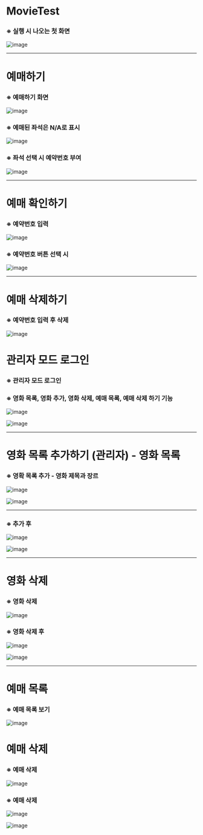# MovieTest
<h3>※ 실행 시 나오는 첫 화면</h3>

![image](https://github.com/springhana/MovieTest/assets/97121074/144d08de-a789-4d42-9b99-fc5a65ec4aaa)
<br>
<hr>

# 예매하기
<h3>※ 예매하기 화면</h3>

![image](https://github.com/springhana/MovieTest/assets/97121074/0a0a0ccf-2be0-4bcc-a435-2dc171ecc010)
<br>

<h3>※ 예매된 좌석은 N/A로 표시</h3>

![image](https://github.com/springhana/MovieTest/assets/97121074/32b2ab0d-2be4-4145-93fb-a00307d76b39)
<br>

<h3>※ 좌석 선택 시 예약번호 부여</h3>

![image](https://github.com/springhana/MovieTest/assets/97121074/652ea598-f1d8-4066-bf5c-1ad603105acf)
<br>
<hr>

# 예매 확인하기
<h3>※ 예약번호 입력</h3>

![image](https://github.com/springhana/MovieTest/assets/97121074/00cad988-b4fe-4992-9e21-e5ddf9efc006)
<br>

<h3>※ 예약번호 버튼 선택 시</h3>

![image](https://github.com/springhana/MovieTest/assets/97121074/f5bd11e1-dad9-4f26-af91-cd058f30a1ad)
<br>
<hr>

# 예매 삭제하기
<h3>※ 예약번호 입력 후 삭제</h3>

![image](https://github.com/springhana/MovieTest/assets/97121074/f9b804e2-45a9-45ac-afd9-d9cd307b936f)


# 관리자 모드 로그인
<h3>※ 관리자 모드 로그인</h3>
<h3>※ 영화 목록, 영화 추가, 영화 삭제, 예매 목록, 예매 삭제 하기 기능</h3>

![image](https://github.com/springhana/MovieTest/assets/97121074/e06f3215-0122-4917-82b1-a03b0f5c8a12)

![image](https://github.com/springhana/MovieTest/assets/97121074/ea6ef276-bed2-45a4-89c0-7b384d9cbd2b)
<br>
<hr>

# 영화 목록 추가하기 (관리자) - 영화 목록
<h3>※ 영확 목록 추가 - 영화 제목과 장르</h3>

![image](https://github.com/springhana/MovieTest/assets/97121074/2865f29e-2b07-4617-81ad-32118a0d5797)

![image](https://github.com/springhana/MovieTest/assets/97121074/ee3f9fd1-05ba-41fa-8ff5-455584147279)
<hr>

<h3>※ 추가 후</h3>

![image](https://github.com/springhana/MovieTest/assets/97121074/b1b49bdf-dd1e-4cdb-8c82-02db6dfec6ed)

![image](https://github.com/springhana/MovieTest/assets/97121074/b65a5515-d6b9-44c9-a739-75b8dd7b2cd7)
<br>
<hr>

# 영화 삭제
<h3>※ 영화 삭제</h3>

![image](https://github.com/springhana/MovieTest/assets/97121074/4e305deb-742e-4fc0-9e49-f5cdfc172aa8)

<h3>※ 영화 삭제 후</h3>

![image](https://github.com/springhana/MovieTest/assets/97121074/79cc560d-92f9-4657-9442-970363e6f4a9)

![image](https://github.com/springhana/MovieTest/assets/97121074/650e885c-7e80-4570-8ee6-bce4c220cf5f)
<br>
<hr>

# 예매 목록
<h3>※ 예매 목록 보기</h3>

![image](https://github.com/springhana/MovieTest/assets/97121074/ceca8aa7-054d-4f86-baf6-03461187cdcf)



# 예매 삭제
<h3>※ 예매 삭제</h3>

![image](https://github.com/springhana/MovieTest/assets/97121074/676e60e9-9212-4aae-b384-05bc04cd436d)

<h3>※ 예매 삭제 </h3>

![image](https://github.com/springhana/MovieTest/assets/97121074/bfa4250d-9c12-4bd1-96d9-6b374226791f)

![image](https://github.com/springhana/MovieTest/assets/97121074/542eed62-ab0e-49fb-a64c-9710b1a9d848)

